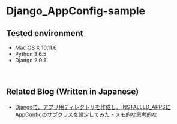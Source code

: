 # Django_AppConfig-sample

## Tested environment

- Mac OS X 10.11.6
- Python 3.6.5
- Django 2.0.5

　  
## Related Blog (Written in Japanese)

- [Djangoで、アプリ用ディレクトリを作成し、INSTALLED_APPSにAppConfigのサブクラスを設定してみた - メモ的な思考的な](http://thinkami.hatenablog.com/entry/2018/05/28/074909)